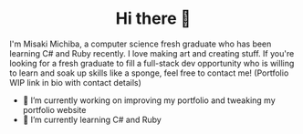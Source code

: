 <h1 align="center"> Hi there 👋 </h1>

I'm Misaki Michiba, a computer science fresh graduate who has been learning C# and Ruby recently. I love making art and creating stuff. If you're looking for a fresh graduate to fill a full-stack dev opportunity who is willing to learn and soak up skills like a sponge, feel free to contact me! (Portfolio WIP link in bio with contact details)

- 🔭 I’m currently working on improving my portfolio and tweaking my portfolio website
- 🌱 I’m currently learning C# and Ruby

<!--
**misakimichiba/misakimichiba** is a ✨ _special_ ✨ repository because its `README.md` (this file) appears on your GitHub profile.

Here are some ideas to get you started:

- 🔭 I’m currently working on ...
- 🌱 I’m currently learning ...
- 👯 I’m looking to collaborate on ...
- 🤔 I’m looking for help with ...
- 💬 Ask me about ...
- 📫 How to reach me: ...
- 😄 Pronouns: ...
- ⚡ Fun fact: ...
-->
